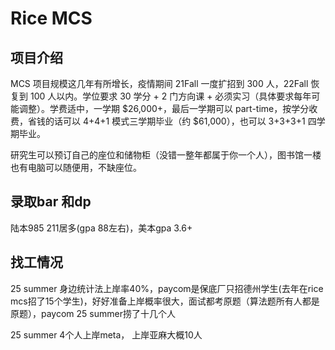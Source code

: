 # Rice MCS

## 项目介绍
MCS 项目规模这几年有所增长，疫情期间 21Fall 一度扩招到 300 人，22Fall 恢复到 100 人以内。学位要求 30 学分 + 2 门方向课 + 必须实习（具体要求每年可能调整）。学费适中，一学期 $26,000+，最后一学期可以 part-time，按学分收费，省钱的话可以 4+4+1 模式三学期毕业（约 $61,000），也可以 3+3+3+1 四学期毕业。

研究生可以预订自己的座位和储物柜（没错一整年都属于你一个人），图书馆一楼也有电脑可以随便用，不缺座位。

## 录取bar 和dp
陆本985 211居多(gpa 88左右)，美本gpa 3.6+
## 找工情况
25 summer 身边统计法上岸率40%，paycom是保底厂只招德州学生(去年在rice mcs招了15个学生)，好好准备上岸概率很大，面试都考原题（算法题所有人都是原题），paycom 25 summer捞了十几个人

25 summer 4个人上岸meta， 上岸亚麻大概10人

